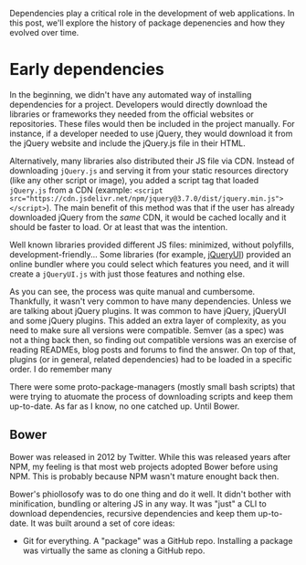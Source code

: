 Dependencies play a critical role in the development of web applications. In this post, we'll explore the history of
package depenencies and how they evolved over time.

# Early dependencies

In the beginning, we didn't have any automated way of installing dependencies for a project. Developers would directly
download the libraries or frameworks they needed from the official websites or repositories. These files would then be
included in the project manually. For instance, if a developer needed to use jQuery, they would download it from the
jQuery website and include the jQuery.js file in their HTML.

Alternatively, many libraries also distributed their JS file via CDN. Instead of downloading `jQuery.js` and serving it
from your static resources directory (like any other script or image), you added a script tag that loaded `jQuery.js`
from a CDN (example: `<script src="https://cdn.jsdelivr.net/npm/jquery@3.7.0/dist/jquery.min.js"></script>`). The main
benefit of this method was that if the user has already downloaded jQuery from the _same_ CDN, it would be cached
locally and it should be faster to load. Or at least that was the intention.

Well known libraries provided different JS files: minimized, without polyfills, development-friendly... Some libraries
(for example, [jQueryUI](https://jqueryui.com/download/)) provided an online bundler where you could select which
features you need, and it will create a `jQueryUI.js` with just those features and nothing else.

As you can see, the process was quite manual and cumbersome. Thankfully, it wasn't very common to have many
dependencies. Unless we are talking about jQuery plugins. It was common to have jQuery, jQueryUI and some jQuery
plugins. This added an extra layer of complexity, as you need to make sure all versions were compatible. Semver (as a
spec) was not a thing back then, so finding out compatible versions was an exercise of reading READMEs, blog posts and
forums to find the answer. On top of that, plugins (or in general, related dependencies) had to be loaded in a specific
order. I do remember many

There were some proto-package-managers (mostly small bash scripts) that were trying to atuomate the process of
downloading scripts and keep them up-to-date. As far as I know, no one catched up. Until Bower.

## Bower

Bower was released in 2012 by Twitter. While this was released years after NPM, my feeling is that most web projects
adopted Bower before using NPM. This is probably because NPM wasn't mature enought back then.

Bower's phiollosofy was to do one thing and do it well. It didn't bother with minification, bundling or altering JS in
any way. It was "just" a CLI to download dependencies, recursive dependencies and keep them up-to-date. It was built
around a set of core ideas:

- Git for everything. A "package" was a GitHub repo. Installing a package was virtually the same as cloning a GitHub
  repo.
